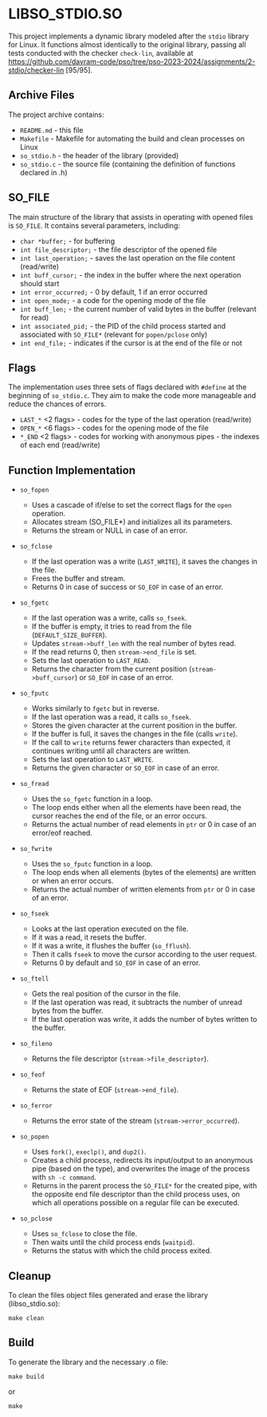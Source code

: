 # LIBSO_STDIO.SO
This project implements a dynamic library modeled after the `stdio` library for Linux. It functions almost identically to the original library, passing all tests conducted with the checker `check-lin`, available at https://github.com/davram-code/pso/tree/pso-2023-2024/assignments/2-stdio/checker-lin [95/95].

## Archive Files

The project archive contains:

- `README.md` - this file
- `Makefile` - Makefile for automating the build and clean processes on Linux
- `so_stdio.h` - the header of the library (provided)
- `so_stdio.c` - the source file (containing the definition of functions declared in .h)

## SO_FILE

The main structure of the library that assists in operating with opened files is `SO_FILE`. It contains several parameters, including:

- `char *buffer;` - for buffering
- `int file_descriptor;` - the file descriptor of the opened file
- `int last_operation;` - saves the last operation on the file content (read/write)
- `int buff_cursor;` - the index in the buffer where the next operation should start
- `int error_occurred;` - 0 by default, 1 if an error occurred
- `int open_mode;` - a code for the opening mode of the file
- `int buff_len;` - the current number of valid bytes in the buffer (relevant for read)
- `int associated_pid;` - the PID of the child process started and associated with `SO_FILE*` (relevant for `popen/pclose` only)
- `int end_file;` - indicates if the cursor is at the end of the file or not

## Flags

The implementation uses three sets of flags declared with `#define` at the beginning of `so_stdio.c`. They aim to make the code more manageable and reduce the chances of errors.

- `LAST_*` <2 flags> - codes for the type of the last operation (read/write)
- `OPEN_*` <6 flags> - codes for the opening mode of the file
- `*_END` <2 flags> - codes for working with anonymous pipes - the indexes of each end (read/write)

## Function Implementation

- `so_fopen`
  - Uses a cascade of if/else to set the correct flags for the `open` operation.
  - Allocates stream (SO_FILE*) and initializes all its parameters.
  - Returns the stream or NULL in case of an error.

- `so_fclose`
  - If the last operation was a write (`LAST_WRITE`), it saves the changes in the file.
  - Frees the buffer and stream.
  - Returns 0 in case of success or `SO_EOF` in case of an error.

- `so_fgetc`
  - If the last operation was a write, calls `so_fseek`.
  - If the buffer is empty, it tries to read from the file (`DEFAULT_SIZE_BUFFER`).
  - Updates `stream->buff_len` with the real number of bytes read.
  - If the read returns 0, then `stream->end_file` is set.
  - Sets the last operation to `LAST_READ`.
  - Returns the character from the current position (`stream->buff_cursor`) or `SO_EOF` in case of an error.

- `so_fputc`
  - Works similarly to `fgetc` but in reverse.
  - If the last operation was a read, it calls `so_fseek`.
  - Stores the given character at the current position in the buffer.
  - If the buffer is full, it saves the changes in the file (calls `write`).
  - If the call to `write` returns fewer characters than expected, it continues writing until all characters are written.
  - Sets the last operation to `LAST_WRITE`.
  - Returns the given character or `SO_EOF` in case of an error.

- `so_fread`
  - Uses the `so_fgetc` function in a loop.
  - The loop ends either when all the elements have been read, the cursor reaches the end of the file, or an error occurs.
  - Returns the actual number of read elements in `ptr` or 0 in case of an error/eof reached.

- `so_fwrite`
  - Uses the `so_fputc` function in a loop.
  - The loop ends when all elements (bytes of the elements) are written or when an error occurs.
  - Returns the actual number of written elements from `ptr` or 0 in case of an error.

- `so_fseek`
  - Looks at the last operation executed on the file.
  - If it was a read, it resets the buffer.
  - If it was a write, it flushes the buffer (`so_fflush`).
  - Then it calls `fseek` to move the cursor according to the user request.
  - Returns 0 by default and `SO_EOF` in case of an error.

- `so_ftell`
  - Gets the real position of the cursor in the file.
  - If the last operation was read, it subtracts the number of unread bytes from the buffer.
  - If the last operation was write, it adds the number of bytes written to the buffer.

- `so_fileno`
  - Returns the file descriptor (`stream->file_descriptor`).

- `so_feof`
  - Returns the state of EOF (`stream->end_file`).

- `so_ferror`
  - Returns the error state of the stream (`stream->error_occurred`).

- `so_popen`
  - Uses `fork()`, `execlp()`, and `dup2()`.
  - Creates a child process, redirects its input/output to an anonymous pipe (based on the type), and overwrites the image of the process with `sh -c command`.
  - Returns in the parent process the `SO_FILE*` for the created pipe, with the opposite end file descriptor than the child process uses, on which all operations possible on a regular file can be executed.

- `so_pclose`
  - Uses `so_fclose` to close the file.
  - Then waits until the child process ends (`waitpid`).
  - Returns the status with which the child process exited.

## Cleanup
To clean the files object files generated and erase the library (libso_stdio.so):
```
make clean
```
## Build
To generate the library and the necessary .o file:
```
make build
``` 
or
```
make
```
